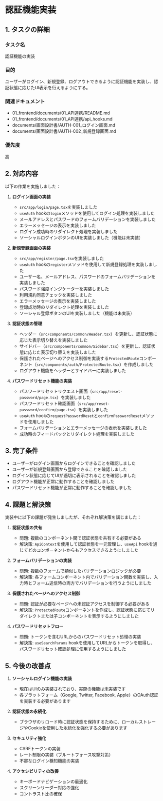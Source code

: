 # 認証機能実装

## 1. タスクの詳細

### タスク名
認証機能の実装

### 目的
ユーザーがログイン、新規登録、ログアウトできるように認証機能を実装し、認証状態に応じたUI表示を行えるようにする。

### 関連ドキュメント
- 01_frontend/documents/01_API連携/README.md
- 01_frontend/documents/01_API連携/api_hooks.md
- documents/画面設計書/AUTH-001_ログイン画面.md
- documents/画面設計書/AUTH-002_新規登録画面.md

### 優先度
高

## 2. 対応内容

以下の作業を実施しました：

1. **ログイン画面の実装**
   - `src/app/login/page.tsx`を実装しました
   - `useAuth` hookの`login`メソッドを使用してログイン処理を実装しました
   - メールアドレスとパスワードのフォームバリデーションを実装しました
   - エラーメッセージの表示を実装しました
   - ログイン成功時のリダイレクト処理を実装しました
   - ソーシャルログインボタンのUIを実装しました（機能は未実装）

2. **新規登録画面の実装**
   - `src/app/register/page.tsx`を実装しました
   - `useAuth` hookの`register`メソッドを使用して新規登録処理を実装しました
   - ユーザー名、メールアドレス、パスワードのフォームバリデーションを実装しました
   - パスワード強度インジケーターを実装しました
   - 利用規約同意チェックを実装しました
   - エラーメッセージの表示を実装しました
   - 登録成功時のリダイレクト処理を実装しました
   - ソーシャル登録ボタンのUIを実装しました（機能は未実装）

3. **認証状態の管理**
   - ヘッダー（`src/components/common/Header.tsx`）を更新し、認証状態に応じた表示切り替えを実装しました
   - サイドバー（`src/components/common/Sidebar.tsx`）を更新し、認証状態に応じた表示切り替えを実装しました
   - 保護されたページへのアクセス制御を実装する`ProtectedRoute`コンポーネント（`src/components/auth/ProtectedRoute.tsx`）を作成しました
   - ログアウト機能をヘッダーとサイドバーに実装しました

4. **パスワードリセット機能の実装**
   - パスワードリセットリクエスト画面（`src/app/reset-password/page.tsx`）を実装しました
   - パスワードリセット確認画面（`src/app/reset-password/confirm/page.tsx`）を実装しました
   - `useAuth` hookの`requestPasswordReset`と`confirmPasswordReset`メソッドを使用しました
   - フォームバリデーションとエラーメッセージの表示を実装しました
   - 成功時のフィードバックとリダイレクト処理を実装しました

## 3. 完了条件

- ユーザーがログイン画面からログインできることを確認しました
- ユーザーが新規登録画面から登録できることを確認しました
- ログイン状態に応じてUIが適切に表示されることを確認しました
- ログアウト機能が正常に動作することを確認しました
- パスワードリセット機能が正常に動作することを確認しました

## 4. 課題と解決策

実装中に以下の課題が発生しましたが、それぞれ解決策を講じました：

1. **認証状態の共有**
   - 問題: 複数のコンポーネント間で認証状態を共有する必要がある
   - 解決策: `ApiContext`を使用して認証状態を一元管理し、`useApi` hookを通じてどのコンポーネントからもアクセスできるようにしました

2. **フォームバリデーションの実装**
   - 問題: 複数のフォームで類似したバリデーションロジックが必要
   - 解決策: 各フォームコンポーネント内でバリデーション関数を実装し、入力時とフォーム送信時の両方でバリデーションを行うようにしました

3. **保護されたページへのアクセス制御**
   - 問題: 認証が必要なページへの未認証アクセスを制御する必要がある
   - 解決策: `ProtectedRoute`コンポーネントを作成し、認証状態に応じてリダイレクトまたは子コンポーネントを表示するようにしました

4. **パスワードリセットフロー**
   - 問題: トークンを含むURLからのパスワードリセット処理の実装
   - 解決策: `useSearchParams` hookを使用してURLからトークンを取得し、パスワードリセット確認処理に使用するようにしました

## 5. 今後の改善点

1. **ソーシャルログイン機能の実装**
   - 現在はUIのみ実装されており、実際の機能は未実装です
   - 各プラットフォーム（Google, Twitter, Facebook, Apple）のOAuth認証を実装する必要があります

2. **認証状態の永続化**
   - ブラウザのリロード時に認証状態を保持するために、ローカルストレージやCookieを使用した永続化を強化する必要があります

3. **セキュリティ強化**
   - CSRFトークンの実装
   - レート制限の実装（ブルートフォース攻撃対策）
   - 不審なログイン検知機能の実装

4. **アクセシビリティの改善**
   - キーボードナビゲーションの最適化
   - スクリーンリーダー対応の強化
   - コントラスト比の確保